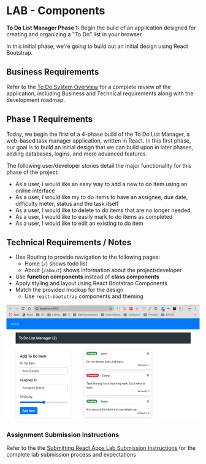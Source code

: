 # LAB - Components

**To Do List Manager Phase 1:** Begin the build of an application designed for creating and organizing a "To Do" list in your browser.

In this initial phase, we're going to build out an initial design using React Bootstrap.

## Business Requirements

Refer to the [To Do System Overview](../../TodoApi/README.md) for a complete review of the application, including Business and Technical requirements along with the development roadmap.

## Phase 1 Requirements

Today, we begin the first of a 4-phase build of the To Do List Manager, a web-based task manager application, written in React. In this first phase, our goal is to build an initial design that we can build upon in later phases, adding databases, logins, and more advanced features.

The following user/developer stories detail the major functionality for this phase of the project.

- As a user, I would like an easy way to add a new to do item using an online interface
- As a user, I would like my to do items to have an assignee, due date, difficulty meter, status and the task itself
- As a user, I would like to delete to do items that are no longer needed
- As a user, I would like to easily mark to do items as completed
- As a user, I would like to edit an existing to do item

## Technical Requirements / Notes

- Use Routing to provide navigation to the following pages:
  - Home (`/`) shows todo list
  - About (`/about`) shows information about the project/developer
- Use **function components** instead of **class components**
- Apply styling and layout using React Bootstrap Components
- Match the provided mockup for the design
  - Use `react-bootstrap` components and theming

![TODO](todo.png)

### Assignment Submission Instructions

Refer to the the [Submitting React Apps Lab Submission Instructions](../../../reference/submission-instructions/labs/react-apps.md) for the complete lab submission process and expectations
